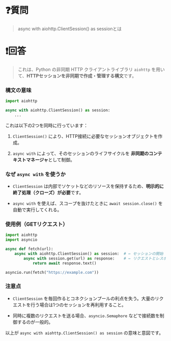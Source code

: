 # ❓質問
>  async with aiohttp.ClientSession() as sessionとは

# ❗回答
> これは、Python の非同期 HTTP クライアントライブラリ `aiohttp` を用いて、**HTTPセッションを非同期で作成・管理する構文**です。

### 構文の意味

```python
import aiohttp

async with aiohttp.ClientSession() as session:
    ...
```

これは以下の2つを同時に行っています：

1. `ClientSession()` により、HTTP接続に必要なセッションオブジェクトを作成。
    
2. `async with` によって、そのセッションのライフサイクルを **非同期のコンテキストマネージャ**として制御。
    

### なぜ `async with` を使うか

- `ClientSession` は内部でソケットなどのリソースを保持するため、**明示的に終了処理（クローズ）が必要**です。
    
- `async with` を使えば、スコープを抜けたときに `await session.close()` を自動で実行してくれる。
    

### 使用例（GETリクエスト）

```python
import aiohttp
import asyncio

async def fetch(url):
    async with aiohttp.ClientSession() as session:  # ← セッションの開始
        async with session.get(url) as response:    # ← リクエストとレスポンスの非同期管理
            return await response.text()

asyncio.run(fetch("https://example.com"))
```

### 注意点

- `ClientSession` を毎回作るとコネクションプールの利点を失う。大量のリクエストを行う場合は1つのセッションを再利用すること。
    
- 同時に複数のリクエストを送る場合、`asyncio.Semaphore` などで接続数を制御するのが一般的。
    

以上が `async with aiohttp.ClientSession() as session` の意味と意図です。